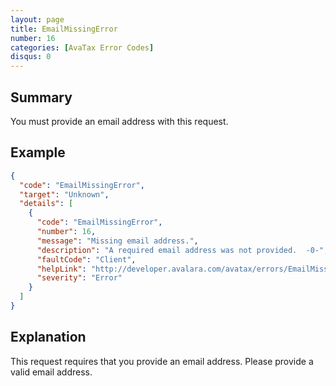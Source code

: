 ```yaml
---
layout: page
title: EmailMissingError
number: 16
categories: [AvaTax Error Codes]
disqus: 0
---
```


## Summary

You must provide an email address with this request.

## Example

```json
{
  "code": "EmailMissingError",
  "target": "Unknown",
  "details": [
    {
      "code": "EmailMissingError",
      "number": 16,
      "message": "Missing email address.",
      "description": "A required email address was not provided.  -0-",
      "faultCode": "Client",
      "helpLink": "http://developer.avalara.com/avatax/errors/EmailMissingError",
      "severity": "Error"
    }
  ]
}
```

## Explanation

This request requires that you provide an email address.  Please provide a valid email address.
